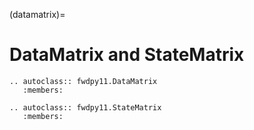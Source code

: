 (datamatrix)=

# DataMatrix and StateMatrix

```{eval-rst}
.. autoclass:: fwdpy11.DataMatrix
   :members:
```

```{eval-rst}
.. autoclass:: fwdpy11.StateMatrix
   :members:
```


